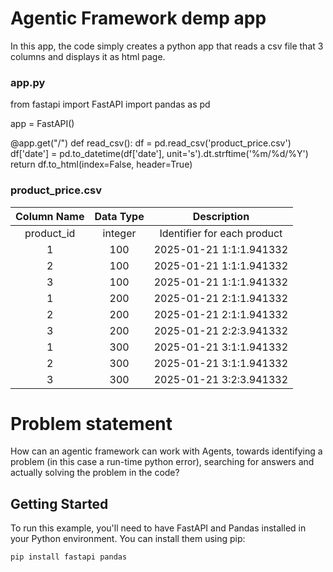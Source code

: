 # Agentic Framework demp app

In this app, the code simply creates a python app that reads a csv file that 3 columns and displays it as html page.

### app.py

from fastapi import FastAPI
import pandas as pd

app = FastAPI()

@app.get("/")
def read_csv():
    df = pd.read_csv('product_price.csv')
    df['date'] = pd.to_datetime(df['date'], unit='s').dt.strftime('%m/%d/%Y')
    return df.to_html(index=False, header=True)


### product_price.csv


| Column Name | Data Type    | Description    |
| :---:   | :---: | :---: |
| product_id | integer   | Identifier for each product   |
| 1 | 100 | 2025-01-21 1:1:1.941332
| 2 | 100 | 2025-01-21 1:1:1.941332
| 3 | 100 | 2025-01-21 1:1:1.941332
| 1 | 200 | 2025-01-21 2:1:1.941332
| 2 | 200 | 2025-01-21 2:1:1.941332
| 3 | 200 | 2025-01-21 2:2:3.941332
| 1 | 300 | 2025-01-21 3:1:1.941332
| 2 | 300 | 2025-01-21 3:1:1.941332
| 3 | 300 | 2025-01-21 3:2:3.941332

# Problem statement

How can an agentic framework can work with Agents, towards identifying a problem (in this case a run-time python error), searching for answers and actually solving the problem in the code?

## Getting Started

To run this example, you'll need to have FastAPI and Pandas installed in your Python environment. You can install them using pip:

```bash
pip install fastapi pandas
